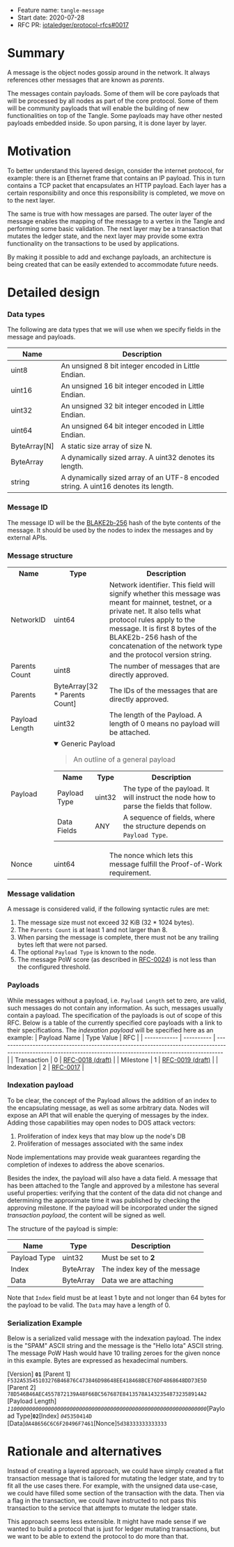 + Feature name: `tangle-message`
+ Start date: 2020-07-28
+ RFC PR: [iotaledger/protocol-rfcs#0017](https://github.com/iotaledger/protocol-rfcs/pull/0017)

# Summary

A message is the object nodes gossip around in the network. It always references other messages that are known as _parents_.

The messages contain payloads. Some of them will be core payloads that will be processed by all nodes as part of the core protocol. Some of them will be community payloads that will enable the building of new functionalities on top of the Tangle. Some payloads may have other nested payloads embedded inside.
So upon parsing, it is done layer by layer.

# Motivation

To better understand this layered design, consider the internet protocol, for example: there is an Ethernet frame that contains an IP payload. This in turn contains a TCP packet that encapsulates an HTTP payload. Each layer has a certain responsibility and once this responsibility is completed, we move on to the next layer.

The same is true with how messages are parsed. The outer layer of the message enables the mapping of the message to a vertex in the Tangle and performing some basic validation. The next layer may be a transaction that mutates the ledger state, and the next layer may provide some extra functionality on the transactions to be used by applications.

By making it possible to add and exchange payloads, an architecture is being created that can be easily extended to accommodate future needs.

# Detailed design

### Data types

The following are data types that we will use when we specify fields in the message and payloads.

| Name   | Description   |
| ------ | ------------- |
| uint8  | An unsigned 8 bit integer encoded in Little Endian. |
| uint16  | An unsigned 16 bit integer encoded in Little Endian. |
| uint32  | An unsigned 32 bit integer encoded in Little Endian. |
| uint64  | An unsigned 64 bit integer encoded in Little Endian. |
| ByteArray[N] | A static size array of size N.   |
| ByteArray | A dynamically sized array. A uint32 denotes its length.   |
| string | A dynamically sized array of an UTF-8 encoded string. A uint16 denotes its length.   |


### Message ID
The message ID will be the [BLAKE2b-256](https://tools.ietf.org/html/rfc7693) hash of the byte contents of the message. It should be used by the nodes to index the messages and by external APIs.


### Message structure

<table>
    <tr>
        <th>Name</th>
        <th>Type</th>
        <th>Description</th>
    </tr>
    <tr>
        <td>NetworkID</td>
        <td>uint64</td>
        <td>Network identifier. This field will signify whether this message was meant for mainnet, testnet, or a private net. It also tells what protocol rules apply to the message. It is first 8 bytes of the BLAKE2b-256 hash of the concatenation of the network type and the protocol version string.</td>
        </tr>
    <tr>
        <td> Parents Count </td>
        <td> uint8</td>
        <td> The number of messages that are directly approved.</td>
    </tr>
    <tr>
        <td>Parents </td>
        <td>ByteArray[32 * Parents Count]</td>
        <td>The IDs of the messages that are directly approved.</td>
    </tr>
    <tr>
        <td>Payload Length</td>
        <td>uint32</td>
        <td> The length of the Payload. A length of 0 means no payload will be attached.</td>
    </tr>
    <tr>
        <td colspan="1">
            Payload
        </td>
        <td colspan="2">
            <details open="true">
                <summary>Generic Payload</summary>
                <blockquote>
                An outline of a general payload
                </blockquote>
                <table>
                    <tr>
                        <th>Name</th>
                        <th>Type</th>
                        <th>Description</th>
                    </tr>
                    <tr>
                        <td>Payload Type</td>
                        <td>uint32</td>
                        <td>
                            The type of the payload. It will instruct the node how to parse the fields that follow.
                        </td>
                    </tr>
                    <tr>
                        <td>Data Fields</td>
                        <td>ANY</td>
                        <td>A sequence of fields, where the structure depends on <code>Payload Type</code>.</td>
                    </tr>
                </table>
            </details>
    <tr>
        <td>Nonce</td>
        <td>uint64</td>
        <td>The nonce which lets this message fulfill the Proof-of-Work requirement.</td>
    </tr>
</table>

### Message validation

A message is considered valid, if the following syntactic rules are met:

1. The message size must not exceed 32 KiB (32 * 1024 bytes).
2. The `Parents Count` is at least 1 and not larger than 8.
3. When parsing the message is complete, there must not be any trailing bytes left that were not parsed.
4. The optional `Payload Type` is known to the node.
5. The message PoW score (as described in [RFC-0024](https://github.com/iotaledger/protocol-rfcs/blob/master/text/0024-message-pow/0024-message-pow.md)) is not less than the configured threshold.

### Payloads

While messages without a payload, i.e. `Payload Length` set to zero, are valid, such messages do not contain any information. As such, messages usually contain a payload. The specification of the payloads is out of scope of this RFC. Below is a table of the currently specified core payloads with a link to their specifications. The _indexation payload_ will be specified here as an example:
| Payload Name | Type Value | RFC                                                                                                                                                            |
| ------------ | ---------- | -------------------------------------------------------------------------------------------------------------------------------------------------------------- |
| Transaction  | 0          | [RFC-0018 (draft)](https://github.com/luca-moser/protocol-rfcs/blob/signed-tx-payload/text/0000-signed-transaction-payload/0000-signed-transaction-payload.md) |
| Milestone    | 1          | [RFC-0019 (draft)](https://github.com/jakubcech/protocol-rfcs/blob/jakubcech-milestonepayload/text/0019-milestone-payload/0019-milestone-payload.md)           |
| Indexation   | 2          | [RFC-0017](#indexation-payload)                                                                                                                                |

### Indexation payload

To be clear, the concept of the Payload allows the addition of an index to the encapsulating message, as well as some arbitrary data. Nodes will expose an API that will enable the querying of messages by the index.
Adding those capabilities may open nodes to DOS attack vectors:
1. Proliferation of index keys that may blow up the node's DB
2. Proliferation of messages associated with the same index

Node implementations may provide weak guarantees regarding the completion of indexes to address the above scenarios. 

Besides the index, the payload will also have a data field.
  A message that has been attached to the Tangle and approved by a milestone has several useful properties: verifying that the content of the data did not change and determining the approximate time it was published by checking the approving milestone. If the payload will be incorporated under
  the signed _transaction payload_, the content will be signed as well.


The structure of the payload is simple:

| Name             | Type          | Description               |
| --------         | -----------   | -----------               |
| Payload Type     | uint32        | Must be set to **2**      |
| Index            | ByteArray     | The index key of the message |
| Data             | ByteArray     | Data we are attaching    |

Note that `Index` field must be at least 1 byte and not longer than 64 bytes for the payload to be valid. The `Data` may have a length of 0.


### Serialization Example

Below is a serialized valid message with the indexation payload. The index is the "SPAM" ASCII string and the message is the "Hello Iota"
ASCII string. The message PoW Hash would have 10 trailing zeroes for the given nonce in this example. Bytes are expressed as hexadecimal numbers.

[Version] **`01`** [Parent 1] `F532A53545103276B46876C473846D98648EE418468BCE76DF4868648DD73E5D` [Parent 2] `78D546B46AEC4557872139A48F66BC567687E8413578A14323548732358914A2` [Payload Length]
*`1100000000000000000000000000000000000000000000000000000000000000`*[Payload Type]**`02`**[Index] *`04`*`5350414D` [Data]*`0A`*`48656C6C6F20496F7461`[Nonce]`5d38333333333333`

# Rationale and alternatives

Instead of creating a layered approach, we could have simply created a flat transaction message that is tailored for mutating the ledger state, and try to fit all the use cases there. For example, with the unsigned data use-case, we could have filled some section of the transaction with the data. Then via a flag in the transaction, we could have instructed to not pass this transaction to the service that attempts to mutate the ledger state.

This approach seems less extensible. It might have made sense if we wanted to build a protocol that is just for ledger mutating transactions, but we want to be able to extend the protocol to do more than that.
